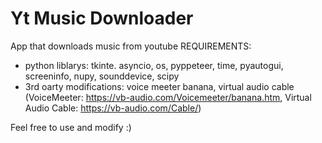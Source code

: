 # Yt Music Downloader
 App that downloads music from youtube
REQUIREMENTS:
  - python liblarys: tkinte. asyncio, os, pyppeteer, time, pyautogui, screeninfo, nupy, sounddevice, scipy
  - 3rd oarty modifications: voice meeter banana, virtual audio cable (VoiceMeeter: https://vb-audio.com/Voicemeeter/banana.htm, Virtual Audio Cable: https://vb-audio.com/Cable/)
  
Feel free to use and modify :)